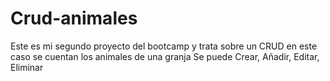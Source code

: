 # Crud-animales
Este es mi segundo proyecto del bootcamp y trata sobre un CRUD en este caso se cuentan los animales de una granja
Se puede Crear, Añadir, Editar, Eliminar 
